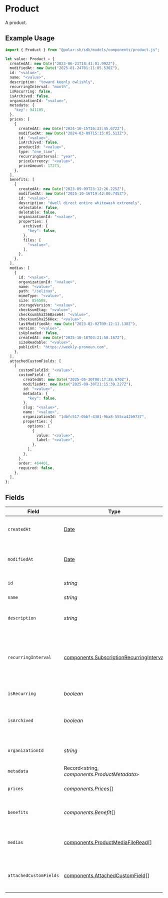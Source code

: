 # Product

A product.

## Example Usage

```typescript
import { Product } from "@polar-sh/sdk/models/components/product.js";

let value: Product = {
  createdAt: new Date("2023-06-21T18:41:01.992Z"),
  modifiedAt: new Date("2025-01-24T01:11:05.530Z"),
  id: "<value>",
  name: "<value>",
  description: "toward keenly owlishly",
  recurringInterval: "month",
  isRecurring: false,
  isArchived: false,
  organizationId: "<value>",
  metadata: {
    "key": 941105,
  },
  prices: [
    {
      createdAt: new Date("2024-10-15T16:33:45.672Z"),
      modifiedAt: new Date("2024-03-09T15:15:05.513Z"),
      id: "<value>",
      isArchived: false,
      productId: "<value>",
      type: "one_time",
      recurringInterval: "year",
      priceCurrency: "<value>",
      priceAmount: 17273,
    },
  ],
  benefits: [
    {
      createdAt: new Date("2023-09-09T23:12:26.225Z"),
      modifiedAt: new Date("2025-10-16T19:42:00.745Z"),
      id: "<value>",
      description: "dwell direct entire whitewash extremely",
      selectable: false,
      deletable: false,
      organizationId: "<value>",
      properties: {
        archived: {
          "key": false,
        },
        files: [
          "<value>",
        ],
      },
    },
  ],
  medias: [
    {
      id: "<value>",
      organizationId: "<value>",
      name: "<value>",
      path: "/selinux",
      mimeType: "<value>",
      size: 856588,
      storageVersion: "<value>",
      checksumEtag: "<value>",
      checksumSha256Base64: "<value>",
      checksumSha256Hex: "<value>",
      lastModifiedAt: new Date("2023-02-02T09:12:11.130Z"),
      version: "<value>",
      isUploaded: false,
      createdAt: new Date("2025-10-18T03:21:58.167Z"),
      sizeReadable: "<value>",
      publicUrl: "https://weekly-pronoun.com",
    },
  ],
  attachedCustomFields: [
    {
      customFieldId: "<value>",
      customField: {
        createdAt: new Date("2025-05-30T08:17:38.670Z"),
        modifiedAt: new Date("2025-09-30T21:15:39.227Z"),
        id: "<value>",
        metadata: {
          "key": false,
        },
        slug: "<value>",
        name: "<value>",
        organizationId: "1dbfc517-0bbf-4301-9ba8-555ca42b9737",
        properties: {
          options: [
            {
              value: "<value>",
              label: "<value>",
            },
          ],
        },
      },
      order: 464401,
      required: false,
    },
  ],
};
```

## Fields

| Field                                                                                                | Type                                                                                                 | Required                                                                                             | Description                                                                                          |
| ---------------------------------------------------------------------------------------------------- | ---------------------------------------------------------------------------------------------------- | ---------------------------------------------------------------------------------------------------- | ---------------------------------------------------------------------------------------------------- |
| `createdAt`                                                                                          | [Date](https://developer.mozilla.org/en-US/docs/Web/JavaScript/Reference/Global_Objects/Date)        | :heavy_check_mark:                                                                                   | Creation timestamp of the object.                                                                    |
| `modifiedAt`                                                                                         | [Date](https://developer.mozilla.org/en-US/docs/Web/JavaScript/Reference/Global_Objects/Date)        | :heavy_check_mark:                                                                                   | Last modification timestamp of the object.                                                           |
| `id`                                                                                                 | *string*                                                                                             | :heavy_check_mark:                                                                                   | The ID of the product.                                                                               |
| `name`                                                                                               | *string*                                                                                             | :heavy_check_mark:                                                                                   | The name of the product.                                                                             |
| `description`                                                                                        | *string*                                                                                             | :heavy_check_mark:                                                                                   | The description of the product.                                                                      |
| `recurringInterval`                                                                                  | [components.SubscriptionRecurringInterval](../../models/components/subscriptionrecurringinterval.md) | :heavy_check_mark:                                                                                   | The recurring interval of the product. If `None`, the product is a one-time purchase.                |
| `isRecurring`                                                                                        | *boolean*                                                                                            | :heavy_check_mark:                                                                                   | Whether the product is a subscription.                                                               |
| `isArchived`                                                                                         | *boolean*                                                                                            | :heavy_check_mark:                                                                                   | Whether the product is archived and no longer available.                                             |
| `organizationId`                                                                                     | *string*                                                                                             | :heavy_check_mark:                                                                                   | The ID of the organization owning the product.                                                       |
| `metadata`                                                                                           | Record<string, *components.ProductMetadata*>                                                         | :heavy_check_mark:                                                                                   | N/A                                                                                                  |
| `prices`                                                                                             | *components.Prices*[]                                                                                | :heavy_check_mark:                                                                                   | List of prices for this product.                                                                     |
| `benefits`                                                                                           | *components.Benefit*[]                                                                               | :heavy_check_mark:                                                                                   | List of benefits granted by the product.                                                             |
| `medias`                                                                                             | [components.ProductMediaFileRead](../../models/components/productmediafileread.md)[]                 | :heavy_check_mark:                                                                                   | List of medias associated to the product.                                                            |
| `attachedCustomFields`                                                                               | [components.AttachedCustomField](../../models/components/attachedcustomfield.md)[]                   | :heavy_check_mark:                                                                                   | List of custom fields attached to the product.                                                       |